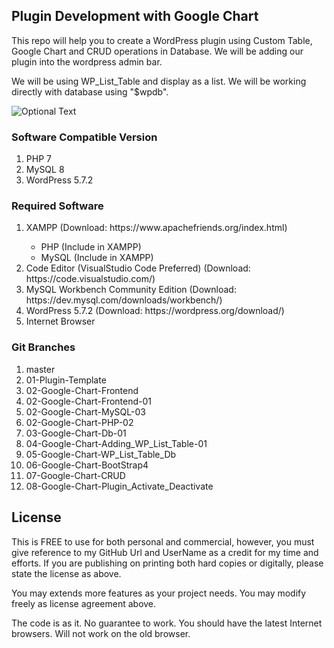## Plugin Development with Google Chart
This repo will help you to create a WordPress plugin using Custom Table, Google Chart 
and CRUD operations in Database. We will be adding our plugin into the wordpress admin bar. 

We will be using WP_List_Table and display as a list. We will be working directly 
with database using "$wpdb". 


![Optional Text](../master/Screenshot_1.png)

### Software Compatible Version 
<ol>
    <li>PHP 7</li>
    <li>MySQL 8</li>
    <li>WordPress 5.7.2</li>
</ol>

### Required Software 
<ol>
<li>XAMPP (Download: https://www.apachefriends.org/index.html)</li>
    <ul>
        <li>PHP (Include in XAMPP)</li>
        <li>MySQL (Include in XAMPP)</li>
    </ul>

<li>Code Editor (VisualStudio Code Preferred) (Download: https://code.visualstudio.com/) </li>
<li>MySQL Workbench Community Edition (Download: https://dev.mysql.com/downloads/workbench/) </li>
<li>WordPress 5.7.2 (Download: https://wordpress.org/download/)</li>
<li>Internet Browser</li>
</ol>

### Git Branches 
<ol>
    <li>master </li>
    <li>01-Plugin-Template </li>
    <li>02-Google-Chart-Frontend</li>
    <li>02-Google-Chart-Frontend-01</li>
    <li>02-Google-Chart-MySQL-03</li>
    <li>02-Google-Chart-PHP-02</li>
    <li>03-Google-Chart-Db-01</li>
    <li>04-Google-Chart-Adding_WP_List_Table-01</li>
    <li>05-Google-Chart-WP_List_Table_Db</li>
    <li>06-Google-Chart-BootStrap4</li>
    <li>07-Google-Chart-CRUD</li>
    <li>08-Google-Chart-Plugin_Activate_Deactivate</li>
</ol>

## License

This is FREE to use for both personal and commercial, however, you must 
give reference to my GitHub Url and UserName as a credit for my time and efforts. 
If you are publishing on printing both hard copies or digitally, please state 
the license as above. 

You may extends more features as your project needs. You may modify freely as license agreement above. 

The code is as it. No guarantee to work. You should have the latest Internet browsers. Will not work on the old browser. 
